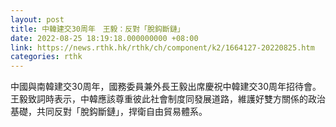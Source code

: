 ```yaml
---
layout: post
title: 中韓建交30周年　王毅：反對「脫鈎斷鏈」
date: 2022-08-25 18:19:18.000000000 +08:00
link: https://news.rthk.hk/rthk/ch/component/k2/1664127-20220825.htm
categories: rthk
---
```


中國與南韓建交30周年，國務委員兼外長王毅出席慶祝中韓建交30周年招待會。王毅致詞時表示，中韓應該尊重彼此社會制度同發展道路，維護好雙方關係的政治基礎，共同反對「脫鈎斷鏈」，捍衛自由貿易體系。
